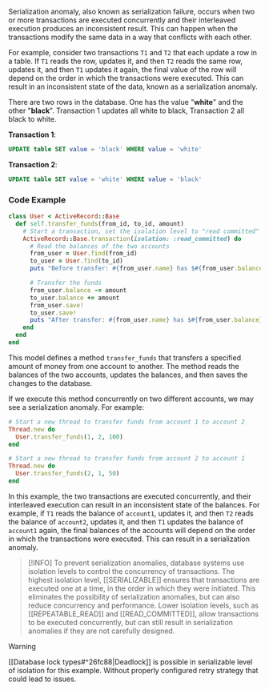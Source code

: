 Serialization anomaly, also known as serialization failure, occurs when two or more transactions are executed concurrently and their interleaved execution produces an inconsistent result. This can happen when the transactions modify the same data in a way that conflicts with each other.

For example, consider two transactions `T1` and `T2` that each update a row in a table. If `T1` reads the row, updates it, and then `T2` reads the same row, updates it, and then `T1` updates it again, the final value of the row will depend on the order in which the transactions were executed. This can result in an inconsistent state of the data, known as a serialization anomaly.

There are two rows in the database. One has the value "**white**" and the other "**black**". Transaction 1 updates all white to black, Transaction 2 all black to white.

**Transaction 1**: 
```SQL
UPDATE table SET value = 'black' WHERE value = 'white'
```

**Transaction 2**:
```SQL
UPDATE table SET value = 'white' WHERE value = 'black'
```

### Code Example

```ruby
class User < ActiveRecord::Base
  def self.transfer_funds(from_id, to_id, amount)
    # Start a transaction, set the isolation level to "read committed"
    ActiveRecord::Base.transaction(isolation: :read_committed) do
      # Read the balances of the two accounts
      from_user = User.find(from_id)
      to_user = User.find(to_id)
      puts "Before transfer: #{from_user.name} has $#{from_user.balance}, #{to_user.name} has $#{to_user.balance}"

      # Transfer the funds
      from_user.balance -= amount
      to_user.balance += amount
      from_user.save!
      to_user.save!
      puts "After transfer: #{from_user.name} has $#{from_user.balance}, #{to_user.name} has $#{to_user.balance}"
    end
  end
end

```

This model defines a method `transfer_funds` that transfers a specified amount of money from one account to another. The method reads the balances of the two accounts, updates the balances, and then saves the changes to the database.

If we execute this method concurrently on two different accounts, we may see a serialization anomaly. For example:

```ruby
# Start a new thread to transfer funds from account 1 to account 2
Thread.new do
  User.transfer_funds(1, 2, 100)
end

# Start a new thread to transfer funds from account 2 to account 1
Thread.new do
  User.transfer_funds(2, 1, 50)
end
```

In this example, the two transactions are executed concurrently, and their interleaved execution can result in an inconsistent state of the balances. For example, if `T1` reads the balance of `account1`, updates it, and then `T2` reads the balance of `account2`, updates it, and then `T1` updates the balance of `account1` again, the final balances of the accounts will depend on the order in which the transactions were executed. This can result in a serialization anomaly.

>[!INFO]
>To prevent serialization anomalies, database systems use isolation levels to control the concurrency of transactions. The highest isolation level, [[SERIALIZABLE]] ensures that transactions are executed one at a time, in the order in which they were initiated. This eliminates the possibility of serialization anomalies, but can also reduce concurrency and performance. Lower isolation levels, such as [[REPEATABLE_READ]] and [[READ_COMMITTED]], allow transactions to be executed concurrently, but can still result in serialization anomalies if they are not carefully designed.

>[!WARNING]
> [[Database lock types#^26fc88|Deadlock]] is possible in serializable level of isolation for this example. Without properly configured retry strategy that could lead to issues.